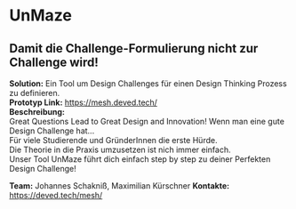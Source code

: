 # UnMaze
## Damit die Challenge-Formulierung nicht zur Challenge wird!
__Solution:__ Ein Tool um Design Challenges für einen Design Thinking Prozess zu definieren.<br/>
__Prototyp Link:__ https://mesh.deved.tech/
<br/>
__Beschreibung:__<br/>
Great Questions Lead to Great Design and Innovation! Wenn man eine gute Design Challenge hat...<br/>
Für viele Studierende und GründerInnen die erste Hürde.<br/>
Die Theorie in die Praxis umzusetzen ist nich immer einfach.<br/>
Unser Tool UnMaze führt dich einfach step by step zu deiner Perfekten Design Challenge!<br/>

__Team:__ Johannes Schakniß, Maximilian Kürschner
__Kontakte:__ https://deved.tech/mesh/
